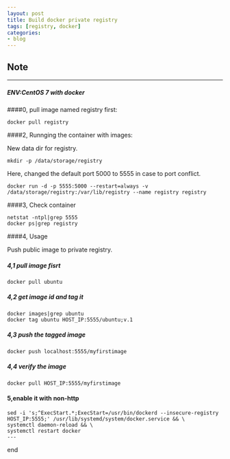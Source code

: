 ```yaml
---
layout: post
title: Build docker private registry
tags: [registry, docker]
categories:
- blog
---
```


## Note  
---

##### ENV:CentOS 7 with docker


####0, pull image named registry first:
    
```
docker pull registry
```

####2, Runnging the container with images:

New data dir for registry.  
```
mkdir -p /data/storage/registry
```

Here, changed the default port 5000 to 5555 in case to port conflict.   

```
docker run -d -p 5555:5000 --restart=always -v /data/storage/registry:/var/lib/registry --name registry registry
```

####3, Check container
```
netstat -ntpl|grep 5555
docker ps|grep registry
```

####4, Usage

Push public image to private registry.
##### 4,1 pull image fisrt

```
docker pull ubuntu
```     
##### 4,2 get image id and tag it
```
docker images|grep ubuntu
docker tag ubuntu HOST_IP:5555/ubuntu;v.1
```

##### 4,3 push the tagged image 
```
docker push localhost:5555/myfirstimage
```

##### 4,4  verify the image 
```
docker pull HOST_IP:5555/myfirstimage
```

#### 5,enable it with non-http
```
sed -i 's;^ExecStart.*;ExecStart=/usr/bin/dockerd --insecure-registry HOST_IP:5555;' /usr/lib/systemd/system/docker.service && \
systemctl daemon-reload && \
systemctl restart docker
---
```

end